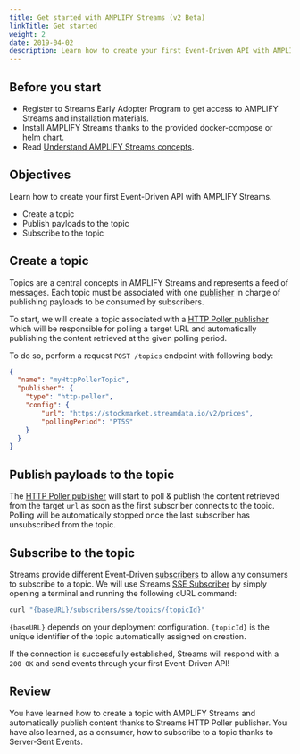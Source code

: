 ```yaml
---
title: Get started with AMPLIFY Streams (v2 Beta)
linkTitle: Get started
weight: 2
date: 2019-04-02
description: Learn how to create your first Event-Driven API with AMPLIFY Streams.
---
```


## Before you start

* Register to Streams Early Adopter Program to get access to AMPLIFY Streams and installation materials.
* Install AMPLIFY Streams thanks to the provided docker-compose or helm chart.
* Read [Understand AMPLIFY Streams concepts](/docs/streams/concepts).

## Objectives

Learn how to create your first Event-Driven API with AMPLIFY Streams.

* Create a topic
* Publish payloads to the topic
* Subscribe to the topic

## Create a topic

Topics are a central concepts in AMPLIFY Streams and represents a feed of messages.
Each topic must be associated with one [publisher](../publishers/) in charge of publishing payloads to be consumed by subscribers.

To start, we will create a topic associated with a [HTTP Poller publisher](../publishers/publisher-http-poller) which will be responsible for polling a target URL and automatically publishing the content retrieved at the given polling period.

To do so, perform a request `POST /topics` endpoint with following body:

```json
{
  "name": "myHttpPollerTopic",
  "publisher": {
    "type": "http-poller",
    "config": {
        "url": "https://stockmarket.streamdata.io/v2/prices",
        "pollingPeriod": "PT5S"
    }
  }
}
```

## Publish payloads to the topic

The [HTTP Poller publisher](../publishers/publisher-http-poller) will start to poll & publish the content retrieved from the target `url` as soon as the first subscriber connects to the topic. Polling will be automatically stopped once the last subscriber has unsubscribed from the topic.

## Subscribe to the topic

Streams provide different Event-Driven [subscribers](../subscribers) to allow any consumers to subscribe to a topic.
We will use Streams [SSE Subscriber](../subscribers/subscriber-sse) by simply opening a terminal and running the following cURL command:

```bash
curl "{baseURL}/subscribers/sse/topics/{topicId}"
```

`{baseURL}` depends on your deployment configuration. `{topicId}` is the unique identifier of the topic automatically assigned on creation.

If the connection is successfully established, Streams will respond with a `200 OK` and send events through your first Event-Driven API!

## Review

You have learned how to create a topic with AMPLIFY Streams and automatically publish content thanks to Streams HTTP Poller publisher. You have also learned, as a consumer, how to subscribe to a topic thanks to Server-Sent Events.
